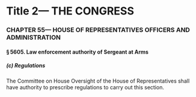 
# Title 2— THE CONGRESS
### CHAPTER 55— HOUSE OF REPRESENTATIVES OFFICERS AND ADMINISTRATION
#### § 5605. Law enforcement authority of Sergeant at Arms
##### (c) Regulations

The Committee on House Oversight of the House of Representatives shall have authority to prescribe regulations to carry out this section.
